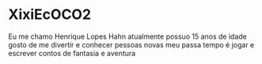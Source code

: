 # XixiEcOCO2
Eu me chamo Henrique Lopes Hahn
atualmente possuo 15 anos de idade
gosto de me divertir e conhecer pessoas novas
meu passa tempo é jogar e escrever contos de fantasia e aventura
